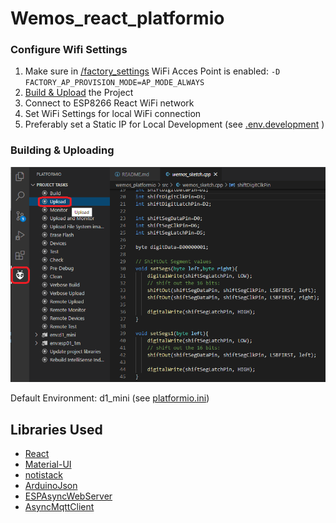 # Wemos_react_platformio

 ### Configure Wifi Settings
 1. Make sure in [/factory_settings](./factory_settings.ini) WiFi Acces Point is enabled:
`-D FACTORY_AP_PROVISION_MODE=AP_MODE_ALWAYS`
 2. [Build & Upload](#building--uploading) the Project
 3. Connect to ESP8266 React WiFi network
 4. Set WiFi Settings for local WiFi connection
 5. Preferably set a Static IP for Local Development (see [.env.development](./interface/.env.development) )

 
### Building & Uploading
![Build+Upload](../../doc/platformio/upload_screen.png)

Default Environment: d1_mini (see [platformio.ini](./platformio.ini))

## Libraries Used

* [React](https://reactjs.org/)
* [Material-UI](https://material-ui.com/)
* [notistack](https://github.com/iamhosseindhv/notistack)
* [ArduinoJson](https://github.com/bblanchon/ArduinoJson)
* [ESPAsyncWebServer](https://github.com/me-no-dev/ESPAsyncWebServer)
* [AsyncMqttClient](https://github.com/marvinroger/async-mqtt-client)
